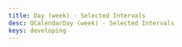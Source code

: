 ```yaml
---
title: Day (week) - Selected Intervals
desc: QCalendarDay (week) - Selected Intervals
keys: developing
---
```


<example-viewer
  title="Selected Intervals"
  file="WeekSelectedIntervals"
  codepen-title="QCalendarDay"
/>
